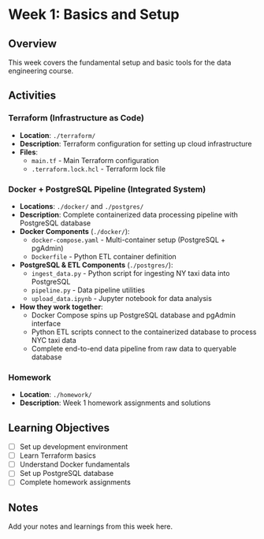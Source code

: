 # Week 1: Basics and Setup

## Overview
This week covers the fundamental setup and basic tools for the data engineering course.

## Activities

### Terraform (Infrastructure as Code)
- **Location**: `./terraform/`
- **Description**: Terraform configuration for setting up cloud infrastructure
- **Files**:
  - `main.tf` - Main Terraform configuration
  - `.terraform.lock.hcl` - Terraform lock file

### Docker + PostgreSQL Pipeline (Integrated System)
- **Locations**: `./docker/` and `./postgres/`
- **Description**: Complete containerized data processing pipeline with PostgreSQL database
- **Docker Components** (`./docker/`):
  - `docker-compose.yaml` - Multi-container setup (PostgreSQL + pgAdmin)
  - `Dockerfile` - Python ETL container definition
- **PostgreSQL & ETL Components** (`./postgres/`):
  - `ingest_data.py` - Python script for ingesting NY taxi data into PostgreSQL
  - `pipeline.py` - Data pipeline utilities
  - `upload_data.ipynb` - Jupyter notebook for data analysis
- **How they work together**: 
  - Docker Compose spins up PostgreSQL database and pgAdmin interface
  - Python ETL scripts connect to the containerized database to process NYC taxi data
  - Complete end-to-end data pipeline from raw data to queryable database

### Homework
- **Location**: `./homework/`
- **Description**: Week 1 homework assignments and solutions

## Learning Objectives
- [ ] Set up development environment
- [ ] Learn Terraform basics
- [ ] Understand Docker fundamentals
- [ ] Set up PostgreSQL database
- [ ] Complete homework assignments

## Notes
Add your notes and learnings from this week here.